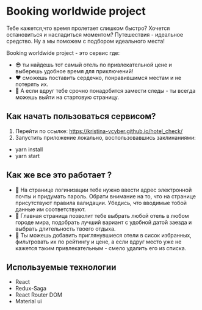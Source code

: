# Booking worldwide project

Тебе кажется,что время пролетает слишком быстро? Хочется остановиться и насладиться моментом? 
Путешествия - идеальное средство. Ну а мы поможем с подбором идеального места!


Booking worldwide project - это сервис где:
- 😎 ты найдешь тот самый отель по привлекательной цене и выберешь удобное время для приключений!
- ❤ сможешь поставить сердечко, понравившимся местам и не потерять их.
- 👻 А если вдруг тебе срочно понадобится замести следы - ты всегда можешь выйти на стартовую страницу.

## Как начать пользоваться сервисом?   
 1. Перейти по ссылке: https://kristina-vcyber.github.io/hotel_check/  
 2. Запустить приложение локально, воспользовавшись заклинаниями:  
 - yarn install
 - yarn start

## Как же все это работает ?
- 🌴 На странице логинизации тебе нужно ввести адрес электронной почты и придумать пароль. Обрати внимание на то, что на странице присутствуют правила валидации. Убедись, что вводимые тобой данные им соответствуют.
- 🌴 Главная страница позволит тебе выбрать любой отель в любом городе мира, подобрать лучший вариант с удобной датой заезда и выбрать длительность твоего отдыха.
- 🌴 Ты можешь добавить приглянувшиеся отели в сисок избранных, фильтровать их по рейтингу и цене, а если вдруг место уже не кажется таким привлекательным - смело удалить его из списка.

## Используемые технологии

- React
- Redux-Saga
- React Router DOM
- Material ui

